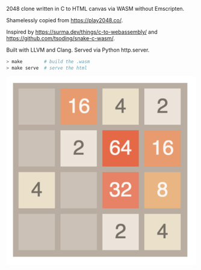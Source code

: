 2048 clone written in C to HTML canvas via WASM without Emscripten.

Shamelessly copied from https://play2048.co/.

Inspired by https://surma.dev/things/c-to-webassembly/ and https://github.com/tsoding/snake-c-wasm/.

Built with LLVM and Clang. Served via Python http.server.

```bash
> make        # build the .wasm
> make serve  # serve the html
```

![Preview image](./image.png)
